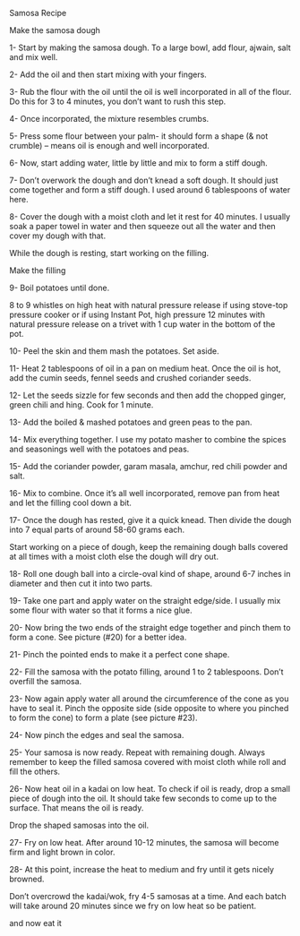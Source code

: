 Samosa Recipe

Make the samosa dough

1- Start by making the samosa dough. To a large bowl, add flour, ajwain, salt and mix well.

2- Add the oil and then start mixing with your fingers.

3- Rub the flour with the oil until the oil is well incorporated in all of the flour. Do this for 3 to 4 minutes, you don’t want to rush this step.

4- Once incorporated,  the mixture resembles crumbs.

5- Press some flour between your palm- it should form a shape (& not crumble) – means oil is enough and well incorporated.

6- Now, start adding water, little by little and mix to form a stiff dough.

7- Don’t overwork the dough and don’t knead a soft dough. It should just come together and form a stiff dough. I used around 6 tablespoons of water here.

8- Cover the dough with a moist cloth and let it rest for 40 minutes. I usually soak a paper towel in water and then squeeze out all the water and then cover my dough with that.

While the dough is resting, start working on the filling.

Make the filling

9- Boil potatoes until done.

8 to 9 whistles on high heat with natural pressure release if using stove-top pressure cooker or if using Instant Pot, high pressure 12 minutes with natural pressure release on a trivet with 1 cup water in the bottom of the pot.

10- Peel the skin and them mash the potatoes. Set aside.

11- Heat 2 tablespoons of oil in a pan on medium heat. Once the oil is hot, add the cumin seeds, fennel seeds and crushed coriander seeds.

12- Let the seeds sizzle for few seconds and then add the chopped ginger, green chili and hing. Cook for 1 minute.

13- Add the boiled & mashed potatoes and green peas to the pan.

14- Mix everything together. I use my potato masher to combine the spices and seasonings well with the potatoes and peas.

15- Add the coriander powder, garam masala, amchur, red chili powder and salt.

16- Mix to combine. Once it’s all well incorporated, remove pan from heat and let the filling cool down a bit.

17- Once the dough has rested, give it a quick knead. Then divide the dough into 7 equal parts of around 58-60 grams each.

Start working on a piece of dough, keep the remaining dough balls covered at all times with a moist cloth else the dough will dry out.

18- Roll one dough ball into a circle-oval kind of shape, around 6-7 inches in diameter and then cut it into two parts.

19- Take one part and apply water on the straight edge/side. I usually mix some flour with water so that it forms a nice glue.

20- Now bring the two ends of the straight edge together and pinch them to form a cone. See picture (#20) for a better idea.

21- Pinch the pointed ends to make it a perfect cone shape.

22- Fill the samosa with the potato filling, around 1 to 2 tablespoons. Don’t overfill the samosa.

23- Now again apply water all around the circumference of the cone as you have to seal it. Pinch the opposite side (side opposite to where you pinched to form the cone) to form a plate (see picture #23).

24- Now pinch the edges and seal the samosa.

25- Your samosa is now ready. Repeat with remaining dough. Always remember to keep the filled samosa covered with moist cloth while roll and fill the others.

26- Now heat oil in a kadai on low heat. To check if oil is ready, drop a small piece of dough into the oil. It should take few seconds to come up to the surface. That means the oil is ready.

Drop the shaped samosas into the oil.

27- Fry on low heat. After around 10-12 minutes, the samosa will become firm and light brown in color.

28- At this point, increase the heat to medium and fry until it gets nicely browned.

Don’t overcrowd the kadai/wok, fry 4-5 samosas at a time. And each batch will take around 20 minutes since we fry on low heat so be patient.

   and now eat it